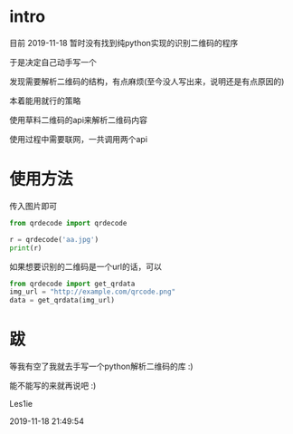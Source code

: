 # intro

目前 2019-11-18 暂时没有找到纯python实现的识别二维码的程序

于是决定自己动手写一个

发现需要解析二维码的结构，有点麻烦(至今没人写出来，说明还是有点原因的)

本着能用就行的策略

使用草料二维码的api来解析二维码内容

使用过程中需要联网，一共调用两个api

# 使用方法

传入图片即可
```python
from qrdecode import qrdecode

r = qrdecode('aa.jpg')
print(r)
```

如果想要识别的二维码是一个url的话，可以
```python
from qrdecode import get_qrdata
img_url = "http://example.com/qrcode.png"
data = get_qrdata(img_url)
```
# 跋

等我有空了我就去手写一个python解析二维码的库 :)

能不能写的来就再说吧  :)


Les1ie

2019-11-18 21:49:54